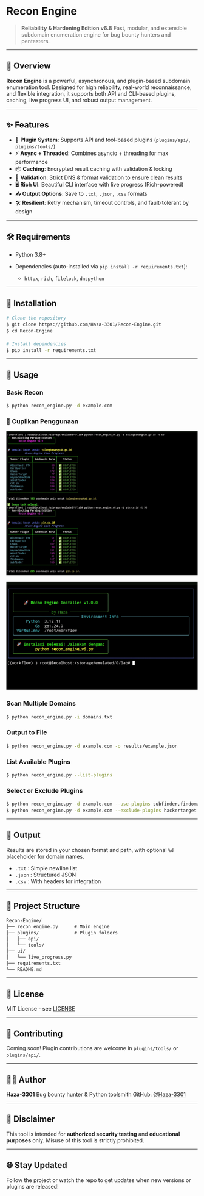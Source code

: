 # Recon Engine

> **Reliability & Hardening Edition v6.8**
> Fast, modular, and extensible subdomain enumeration engine for bug bounty hunters and pentesters.

---

## 🚀 Overview

**Recon Engine** is a powerful, asynchronous, and plugin-based subdomain enumeration tool. Designed for high reliability, real-world reconnaissance, and flexible integration, it supports both API and CLI-based plugins, caching, live progress UI, and robust output management.

---

## ✨ Features

* 🔌 **Plugin System**: Supports API and tool-based plugins (`plugins/api/`, `plugins/tools/`)
* ⚡ **Async + Threaded**: Combines asyncio + threading for max performance
* 📦 **Caching**: Encrypted result caching with validation & locking
* 🧪 **Validation**: Strict DNS & format validation to ensure clean results
* 🖥️ **Rich UI**: Beautiful CLI interface with live progress (Rich-powered)
* 📤 **Output Options**: Save to `.txt`, `.json`, `.csv` formats
* 🛠️ **Resilient**: Retry mechanism, timeout controls, and fault-tolerant by design

---

## 🛠 Requirements

* Python 3.8+
* Dependencies (auto-installed via `pip install -r requirements.txt`):

  * `httpx`, `rich`, `filelock`, `dnspython`

---

## 🔧 Installation

```bash
# Clone the repository
$ git clone https://github.com/Haza-3301/Recon-Engine.git
$ cd Recon-Engine

# Install dependencies
$ pip install -r requirements.txt
```

---

## 🧪 Usage

### Basic Recon

```bash
$ python recon_engine.py -d example.com
```

### 📸 Cuplikan Penggunaan

![Recon Sample](/images/image-1.png)

![Installer Output](/images/image-3.png)

### Scan Multiple Domains

```bash
$ python recon_engine.py -i domains.txt
```

### Output to File

```bash
$ python recon_engine.py -d example.com -o results/example.json
```

### List Available Plugins

```bash
$ python recon_engine.py --list-plugins
```

### Select or Exclude Plugins

```bash
$ python recon_engine.py -d example.com --use-plugins subfinder,findomain
$ python recon_engine.py -d example.com --exclude-plugins hackertarget
```

---

## 📂 Output

Results are stored in your chosen format and path, with optional `%d` placeholder for domain names.

* `.txt` : Simple newline list
* `.json` : Structured JSON
* `.csv` : With headers for integration

---

## 📁 Project Structure

```
Recon-Engine/
├── recon_engine.py      # Main engine
├── plugins/             # Plugin folders
│   ├── api/
│   └── tools/
├── ui/
│   └── live_progress.py
├── requirements.txt
└── README.md
```

---

## 📄 License

MIT License - see [LICENSE](./LICENSE)

---

## 🤝 Contributing

Coming soon! Plugin contributions are welcome in `plugins/tools/` or `plugins/api/`.

---

## 👨‍💻 Author

**Haza-3301**
Bug bounty hunter & Python toolsmith
GitHub: [@Haza-3301](https://github.com/Haza-3301)

---

## 🧠 Disclaimer

This tool is intended for **authorized security testing** and **educational purposes** only.
Misuse of this tool is strictly prohibited.

---

## 🌐 Stay Updated

Follow the project or watch the repo to get updates when new versions or plugins are released!
